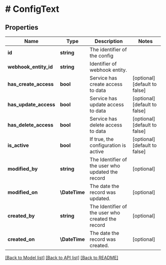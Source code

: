 # # ConfigText

## Properties

Name | Type | Description | Notes
------------ | ------------- | ------------- | -------------
**id** | **string** | The identifier of the config |
**webhook_entity_id** | **string** | Identifier of webhook entity. |
**has_create_access** | **bool** | Service has create access to data | [optional] [default to false]
**has_update_access** | **bool** | Service has update access to data | [optional] [default to false]
**has_delete_access** | **bool** | Service has delete access to data | [optional] [default to false]
**is_active** | **bool** | If true, the configuration is active | [optional] [default to false]
**modified_by** | **string** | The Identifier of the user who updated the record | [optional]
**modified_on** | **\DateTime** | The date the record was updated. | [optional]
**created_by** | **string** | The Identifier of the user who created the record | [optional]
**created_on** | **\DateTime** | The date the record was created. | [optional]

[[Back to Model list]](../../README.md#models) [[Back to API list]](../../README.md#endpoints) [[Back to README]](../../README.md)
